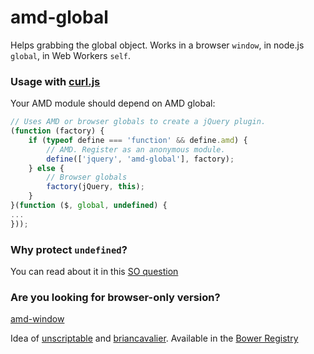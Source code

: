amd-global
==========

Helps grabbing the global object. Works in a browser `window`, in node.js `global`, in Web Workers `self`.

### Usage with [curl.js](https://github.com/cujojs/curl)

Your AMD module should depend on AMD global:

```js
// Uses AMD or browser globals to create a jQuery plugin.
(function (factory) {
    if (typeof define === 'function' && define.amd) {
        // AMD. Register as an anonymous module.
        define(['jquery', 'amd-global'], factory);
    } else {
        // Browser globals
        factory(jQuery, this);
    }
}(function ($, global, undefined) {
...
}));
```

### Why protect `undefined`?

You can read about it in this [SO question](http://stackoverflow.com/questions/8275658/passing-window-and-undefined-to-an-immediately-invoked-anonymous-function-why)

### Are you looking for browser-only version?

[amd-window](https://github.com/szepeviktor/amd-window)

Idea of [unscriptable](https://github.com/unscriptable) and [briancavalier](https://github.com/briancavalier).
Available in the [Bower Registry](http://bower.io/search/)
